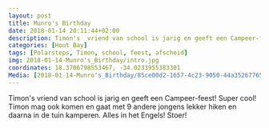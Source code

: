 ```yaml
---
layout: post
title: Munro's Birthday
date: 2018-01-14 20:11:44+02:00
description: Timon's  vriend van school is jarig en geeft een Campeer-feest! Super cool! Timon mag ook komen en gaat met 9 andere jongens lekker hiken en daarna in de tuin kamperen. Alles in het Engels! Stoer! 
categories: [Hout Bay]
tags: [Polarsteps, Timon, school, feest, afscheid]
img: 2018-01-14-Munro's_Birthday/intro.jpg
coordinates: 18.3706798553467, -34.0233955383301
Media: [2018-01-14-Munro's_Birthday/85ce00d2-1657-4c23-9050-44a352677656_large_image.jpg, 2018-01-14-Munro's_Birthday/a1b67ab0-ff10-4638-9ca7-5dad22ff830d_large_image.jpg, 2018-01-14-Munro's_Birthday/1f11c359-339a-4cca-b2ae-7b6429975d13_large_image.jpg, 2018-01-14-Munro's_Birthday/4ff12cc6-e199-447d-aac9-20f3530a52b2_large_image.jpg, 2018-01-14-Munro's_Birthday/5bd18a4e-3c4f-4fe2-893a-b66d02bd0300_large_image.jpg, 2018-01-14-Munro's_Birthday/40f57a61-ea89-447b-ac89-ed0e7e28458b_large_image.jpg, 2018-01-14-Munro's_Birthday/61e5ebb5-c13a-44e3-b8b5-4e9914fb05bb_large_image.jpg, 2018-01-14-Munro's_Birthday/2ca19238-bd75-4d7b-bce2-0487d7c54821_large_image.jpg, 2018-01-14-Munro's_Birthday/d2c921f4-d4c1-402f-a2a4-51692ff3266f_large_image.jpg, 2018-01-14-Munro's_Birthday/2832b666-0b2d-4b38-971d-a7953145f475_large_image.jpg]
---
```

Timon's  vriend van school is jarig en geeft een Campeer-feest! Super cool! Timon mag ook komen en gaat met 9 andere jongens lekker hiken en daarna in de tuin kamperen. Alles in het Engels! Stoer! 
